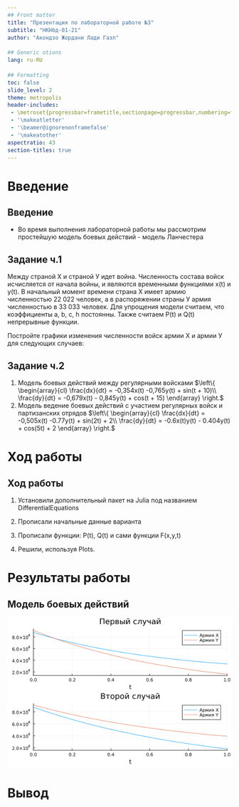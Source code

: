 ```yaml
---
## Front matter
title: "Презентация по лабораторной работе №3"
subtitle: "НКНбд-01-21"
author: "Акондзо Жордани Лади Гаэл"

## Generic otions
lang: ru-RU

## Formatting
toc: false
slide_level: 2
theme: metropolis
header-includes: 
 - \metroset{progressbar=frametitle,sectionpage=progressbar,numbering=fraction}
 - '\makeatletter'
 - '\beamer@ignorenonframefalse'
 - '\makeatother'
aspectratio: 43
section-titles: true
---
```


# Введение

## Введение

- Во время выполнения лабораторной работы мы рассмотрим простейшую модель боевых действий - модель Ланчестера

## Задание ч.1

Между страной Х и страной У идет война. Численность состава войск
исчисляется от начала войны, и являются временными функциями x(t) и y(t). В начальный момент времени страна Х имеет армию численностью 22 022 человек, а в распоряжении страны У армия численностью в 33 033 человек. Для  упрощения модели считаем, что коэффициенты a, b, c, h постоянны. Также считаем P(t) и Q(t) непрерывные функции.

Постройте графики изменения численности войск армии Х и армии У для следующих случаев:

## Задание ч.2

1. Модель боевых действий между регулярными войсками
$\left\{ \begin{array}{cl}
 \frac{dx}{dt} = -0,354x(t) -0,765y(t) + sin(t + 10)\\
 \frac{dy}{dt} = -0,679x(t) - 0,845y(t) + cos(t + 15)
\end{array} \right.$
2. Модель ведение боевых действий с участием регулярных войск и партизанских отрядов
$\left\{ \begin{array}{cl}
 \frac{dx}{dt} = -0,505x(t) -0.77y(t) + sin(2t) + 2\\
 \frac{dy}{dt} = -0.6x(t)y(t) - 0.404y(t) + cos(5t) + 2
\end{array} \right.$

# Ход работы

## Ход работы

1. Установили дополнительный пакет на Julia под названием DifferentialEquations

2. Прописали начальные данные варианта

3. Прописали функции: P(t), Q(t) и сами функции F(x,y,t)

4. Решили, используя Plots.

# Результаты работы

## Модель боевых действий

![Модель боевых действий 1](image/scenarios.png)

# Вывод
